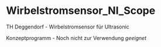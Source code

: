 # Wirbelstromsensor_NI_Scope
TH Deggendorf - Wirbelstromsensor für Ultrasonic

Konzeptprogramm - Noch nicht zur Verwendung *geeignet*
